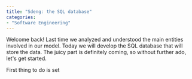 ```yaml
---
title: "Sdeng: the SQL database"
categories:
- "Software Engineering"
---
```


Welcome back! Last time we analyzed and understood the main entities involved in our model. Today we will develop the SQL database that will store the data. The juicy part is definitely coming, so without further ado, let's get started.

First thing to do is set














